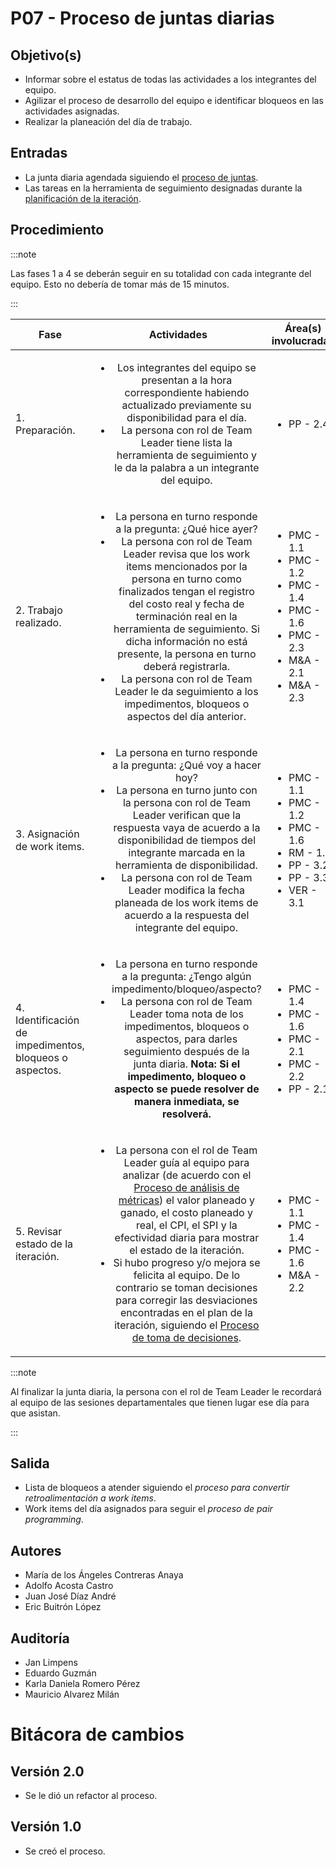 # P07 - Proceso de juntas diarias

## Objetivo(s)

- Informar sobre el estatus de todas las actividades a los integrantes del equipo.
- Agilizar el proceso de desarrollo del equipo e identificar bloqueos en las actividades asignadas.
- Realizar la planeación del día de trabajo.

## Entradas

- La junta diaria agendada siguiendo el [proceso de juntas](https://taro-it.github.io/docs/procesos/P01-proceso-juntas-departamentales).
- Las tareas en la herramienta de seguimiento designadas durante la [planificación de la iteración](https://taro-it.github.io/docs/procesos/P12-proceso-planeacion-de-iteracion).

## Procedimiento

:::note

 Las fases 1 a 4 se deberán seguir en su totalidad con cada integrante del equipo. Esto no debería de tomar más de 15 minutos.

:::

| Fase |   Actividades   | Área(s) involucradas |
|------|:---------------:|--------------------|
| 1. Preparación. | <ul><li>Los integrantes del equipo se presentan a la hora correspondiente habiendo actualizado previamente su disponibilidad para el día.</li><li>La persona con rol de Team Leader tiene lista la herramienta de seguimiento y le da la palabra a un integrante del equipo.</li></ul>| <ul><li>PP - 2.4</li></ul> |
| 2. Trabajo realizado. | <ul><li>La persona en turno responde a la pregunta: ¿Qué hice ayer?</li><li>La persona con rol de Team Leader revisa que los work items mencionados por la persona en turno como finalizados tengan el registro del costo real y fecha de terminación real en la herramienta de seguimiento. Si dicha información no está presente, la persona en turno deberá registrarla.</li><li>La persona con rol de Team Leader le da seguimiento a los impedimentos, bloqueos o aspectos del día anterior.</li></ul>  | <ul><li>PMC - 1.1</li><li>PMC - 1.2</li><li>PMC - 1.4</li><li>PMC - 1.6</li><li>PMC - 2.3</li><li>M&A - 2.1</li><li>M&A - 2.3</li></ul> |
| 3. Asignación de work items. | <ul><li>La persona en turno responde a la pregunta: ¿Qué voy a hacer hoy?</li><li>La persona en turno junto con la persona con rol de  Team Leader verifican que la respuesta vaya de acuerdo a la disponibilidad de tiempos del integrante marcada en la herramienta de disponibilidad.</li><li>La persona con rol de Team Leader modifica la fecha planeada de los work items de acuerdo a la respuesta del integrante del equipo.</li></ul> | <ul><li>PMC - 1.1</li><li>PMC - 1.2</li><li>PMC - 1.6</li><li>RM - 1.2</li><li>PP - 3.2</li><li>PP - 3.3</li><li>VER - 3.1</li></ul> |
| 4. Identificación de impedimentos, bloqueos o aspectos. | <ul><li>La persona en turno responde a la pregunta: ¿Tengo algún impedimento/bloqueo/aspecto?</li><li>La persona con rol de Team Leader toma nota de los impedimentos, bloqueos o aspectos, para darles seguimiento después de la junta diaria.  **Nota: Si el impedimento, bloqueo o aspecto se puede resolver de manera inmediata, se resolverá.** </li></ul> | <ul><li>PMC - 1.4</li><li>PMC - 1.6</li><li>PMC - 2.1</li><li>PMC - 2.2</li><li>PP - 2.1</li></ul> |
| 5. Revisar estado de la iteración. | <ul><li>La persona con el rol de Team Leader guía al equipo para analizar (de acuerdo con el [Proceso de análisis de métricas](https://taro-it.github.io/docs/procesos/P22-proceso-analisis-metricas)) el valor planeado y ganado, el costo planeado y real, el CPI, el SPI y la efectividad diaria para mostrar el estado de la iteración.</li><li>Si hubo progreso y/o mejora se felicita al equipo. De lo contrario se toman decisiones para corregir las desviaciones encontradas en el plan de la iteración, siguiendo el [Proceso de toma de decisiones](https://taro-it.github.io/docs/procesos/P20-proceso-toma-de-decisiones).</li></ul> | <ul><li>PMC - 1.1</li><li>PMC - 1.4</li><li>PMC - 1.6</li><li>M&A - 2.2</li></ul> |

:::note

 Al finalizar la junta diaria, la persona con el rol de Team Leader le recordará al equipo de las sesiones departamentales que tienen lugar ese día para que asistan.

:::

## Salida

- Lista de bloqueos a atender siguiendo el _proceso para convertir retroalimentación a work items_.
- Work items del día asignados para seguir el _proceso de pair programming_.

## Autores

- María de los Ángeles Contreras Anaya
- Adolfo Acosta Castro
- Juan José Díaz André
- Eric Buitrón López

## Auditoría
- Jan Limpens
- Eduardo Guzmán
- Karla Daniela Romero Pérez
- Mauricio Alvarez Milán

# Bitácora de cambios

## Versión 2.0
  - Se le dió un refactor al proceso.

## Versión 1.0
  - Se creó el proceso.